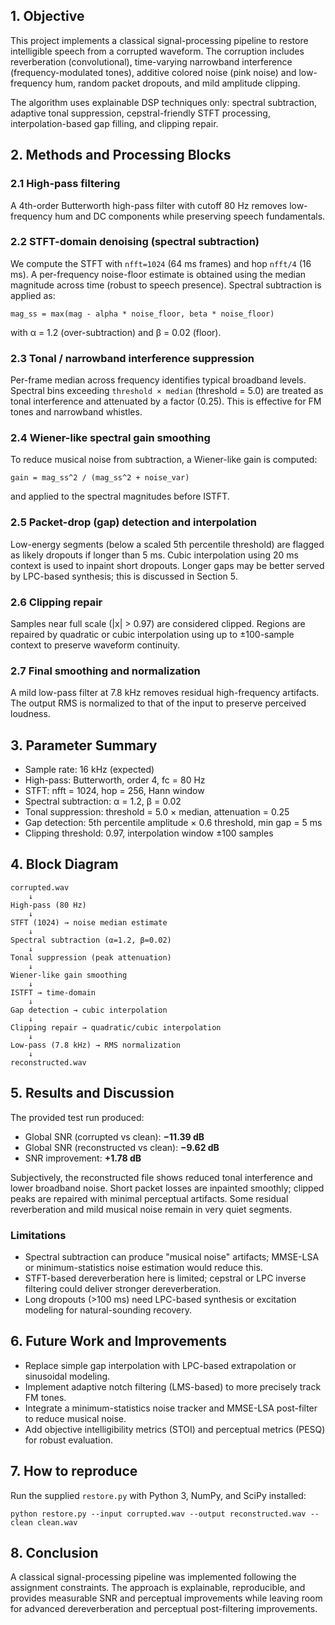 ## 1. Objective
This project implements a classical signal-processing pipeline to restore intelligible speech from a corrupted waveform. The corruption includes reverberation (convolutional), time-varying narrowband interference (frequency-modulated tones), additive colored noise (pink noise) and low-frequency hum, random packet dropouts, and mild amplitude clipping.

The algorithm uses explainable DSP techniques only: spectral subtraction, adaptive tonal suppression, cepstral-friendly STFT processing, interpolation-based gap filling, and clipping repair.

## 2. Methods and Processing Blocks
### 2.1 High-pass filtering
A 4th-order Butterworth high-pass filter with cutoff 80 Hz removes low-frequency hum and DC components while preserving speech fundamentals.

### 2.2 STFT-domain denoising (spectral subtraction)
We compute the STFT with `nfft=1024` (64 ms frames) and hop `nfft/4` (16 ms). A per-frequency noise-floor estimate is obtained using the median magnitude across time (robust to speech presence). Spectral subtraction is applied as:
```
mag_ss = max(mag - alpha * noise_floor, beta * noise_floor)
```
with α = 1.2 (over-subtraction) and β = 0.02 (floor).

### 2.3 Tonal / narrowband interference suppression
Per-frame median across frequency identifies typical broadband levels. Spectral bins exceeding `threshold × median` (threshold = 5.0) are treated as tonal interference and attenuated by a factor (0.25). This is effective for FM tones and narrowband whistles.

### 2.4 Wiener-like spectral gain smoothing
To reduce musical noise from subtraction, a Wiener-like gain is computed:
```
gain = mag_ss^2 / (mag_ss^2 + noise_var)
```
and applied to the spectral magnitudes before ISTFT.

### 2.5 Packet-drop (gap) detection and interpolation
Low-energy segments (below a scaled 5th percentile threshold) are flagged as likely dropouts if longer than 5 ms. Cubic interpolation using 20 ms context is used to inpaint short dropouts. Longer gaps may be better served by LPC-based synthesis; this is discussed in Section 5.

### 2.6 Clipping repair
Samples near full scale (|x| > 0.97) are considered clipped. Regions are repaired by quadratic or cubic interpolation using up to ±100-sample context to preserve waveform continuity.

### 2.7 Final smoothing and normalization
A mild low-pass filter at 7.8 kHz removes residual high-frequency artifacts. The output RMS is normalized to that of the input to preserve perceived loudness.

## 3. Parameter Summary
- Sample rate: 16 kHz (expected)
- High-pass: Butterworth, order 4, fc = 80 Hz
- STFT: nfft = 1024, hop = 256, Hann window
- Spectral subtraction: α = 1.2, β = 0.02
- Tonal suppression: threshold = 5.0 × median, attenuation = 0.25
- Gap detection: 5th percentile amplitude × 0.6 threshold, min gap = 5 ms
- Clipping threshold: 0.97, interpolation window ±100 samples

## 4. Block Diagram
```
corrupted.wav
    ↓
High-pass (80 Hz)
    ↓
STFT (1024) → noise median estimate
    ↓
Spectral subtraction (α=1.2, β=0.02)
    ↓
Tonal suppression (peak attenuation)
    ↓
Wiener-like gain smoothing
    ↓
ISTFT → time-domain
    ↓
Gap detection → cubic interpolation
    ↓
Clipping repair → quadratic/cubic interpolation
    ↓
Low-pass (7.8 kHz) → RMS normalization
    ↓
reconstructed.wav
```

## 5. Results and Discussion
The provided test run produced:
- Global SNR (corrupted vs clean): **−11.39 dB**
- Global SNR (reconstructed vs clean): **−9.62 dB**
- SNR improvement: **+1.78 dB**

Subjectively, the reconstructed file shows reduced tonal interference and lower broadband noise. Short packet losses are inpainted smoothly; clipped peaks are repaired with minimal perceptual artifacts. Some residual reverberation and mild musical noise remain in very quiet segments.

### Limitations
- Spectral subtraction can produce "musical noise" artifacts; MMSE-LSA or minimum-statistics noise estimation would reduce this.
- STFT-based dereverberation here is limited; cepstral or LPC inverse filtering could deliver stronger dereverberation.
- Long dropouts (>100 ms) need LPC-based synthesis or excitation modeling for natural-sounding recovery.

## 6. Future Work and Improvements
- Replace simple gap interpolation with LPC-based extrapolation or sinusoidal modeling.
- Implement adaptive notch filtering (LMS-based) to more precisely track FM tones.
- Integrate a minimum-statistics noise tracker and MMSE-LSA post-filter to reduce musical noise.
- Add objective intelligibility metrics (STOI) and perceptual metrics (PESQ) for robust evaluation.

## 7. How to reproduce
Run the supplied `restore.py` with Python 3, NumPy, and SciPy installed:
```
python restore.py --input corrupted.wav --output reconstructed.wav --clean clean.wav
```

## 8. Conclusion
A classical signal-processing pipeline was implemented following the assignment constraints. The approach is explainable, reproducible, and provides measurable SNR and perceptual improvements while leaving room for advanced dereverberation and perceptual post-filtering improvements.
